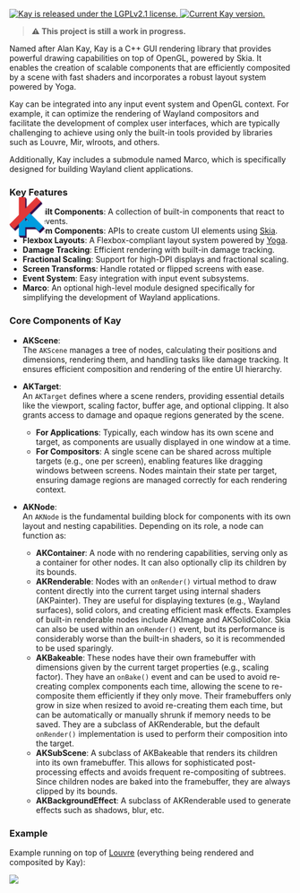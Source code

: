 <img style="position:absolute;height:72px;margin:0px;padding:0;top:400px" src="doxygen/img/Logo.png"/>
<p align="left">
  <a href="https://github.com/CuarzoSoftware/Kay/blob/main/LICENSE">
    <img src="https://img.shields.io/badge/license-LGPLv2.1-blue.svg" alt="Kay is released under the LGPLv2.1 license." />
  </a>
  <a href="https://github.com/CuarzoSoftware/Kay">
    <img src="https://img.shields.io/badge/version-0.1.0-brightgreen" alt="Current Kay version." />
  </a>
</p>

> **⚠️ This project is still a work in progress.**

Named after Alan Kay, Kay is a C++ GUI rendering library that provides powerful drawing capabilities on top of OpenGL, powered by Skia. It enables the creation of scalable components that are efficiently composited by a scene with fast shaders and incorporates a robust layout system powered by Yoga.

Kay can be integrated into any input event system and OpenGL context. For example, it can optimize the rendering of Wayland compositors and facilitate the development of complex user interfaces, which are typically challenging to achieve using only the built-in tools provided by libraries such as Louvre, Mir, wlroots, and others.

Additionally, Kay includes a submodule named Marco, which is specifically designed for building Wayland client applications.

### Key Features

- **Prebuilt Components**: A collection of built-in components that react to user events.
- **Custom Components**: APIs to create custom UI elements using [Skia](https://skia.org/).
- **Flexbox Layouts**: A Flexbox-compliant layout system powered by [Yoga](https://www.yogalayout.dev/).
- **Damage Tracking**: Efficient rendering with built-in damage tracking.
- **Fractional Scaling**: Support for high-DPI displays and fractional scaling.
- **Screen Transforms**: Handle rotated or flipped screens with ease.
- **Event System**: Easy integration with input event subsystems.
- **Marco**: An optional high-level module designed specifically for simplifying the development of Wayland applications.

### Core Components of Kay

- **AKScene**:  
  The `AKScene` manages a tree of nodes, calculating their positions and dimensions, rendering them, and handling tasks like damage tracking. It ensures efficient composition and rendering of the entire UI hierarchy.

- **AKTarget**:  
  An `AKTarget` defines where a scene renders, providing essential details like the viewport, scaling factor, buffer age, and optional clipping. It also grants access to damage and opaque regions generated by the scene.

  - **For Applications**: Typically, each window has its own scene and target, as components are usually displayed in one window at a time.
  - **For Compositors**: A single scene can be shared across multiple targets (e.g., one per screen), enabling features like dragging windows between screens. Nodes maintain their state per target, ensuring damage regions are managed correctly for each rendering context.

- **AKNode**:  
   An `AKNode` is the fundamental building block for components with its own layout and nesting capabilities. Depending on its role, a node can function as:
  - **AKContainer**: A node with no rendering capabilities, serving only as a container for other nodes. It can also optionally clip its children by its bounds.
  - **AKRenderable**: Nodes with an `onRender()` virtual method to draw content directly into the current target using internal shaders (AKPainter). They are useful for displaying textures (e.g., Wayland surfaces), solid colors, and creating efficient mask effects. Examples of built-in renderable nodes include AKImage and AKSolidColor. Skia can also be used within an `onRender()` event, but its performance is considerably worse than the built-in shaders, so it is recommended to be used sparingly.
  - **AKBakeable**: These nodes have their own framebuffer with dimensions given by the current target properties (e.g., scaling factor). They have an `onBake()` event and can be used to avoid re-creating complex components each time, allowing the scene to re-composite them efficiently if they only move. Their framebuffers only grow in size when resized to avoid re-creating them each time, but can be automatically or manually shrunk if memory needs to be saved. They are a subclass of AKRenderable, but the default `onRender()` implementation is used to perform their composition into the target.
  - **AKSubScene**: A subclass of AKBakeable that renders its children into its own framebuffer. This allows for sophisticated post-processing effects and avoids frequent re-compositing of subtrees. Since children nodes are baked into the framebuffer, they are always clipped by its bounds.
  - **AKBackgroundEffect**: A subclass of AKRenderable used to generate effects such as shadows, blur, etc.

### Example

Example running on top of [Louvre](https://github.com/CuarzoSoftware/Louvre) (everything being rendered and composited by Kay):

<img src="https://lh3.googleusercontent.com/pw/AP1GczPe_4h170fkQwQ6tPfxGGHoLv00X2eHpdg8Ggnq4Gyx4DOsi0Z6eQ7bpZNvVN778wuakYI-ArsJmzeVvZiJARsvgw5VTkl-9Bt9xZpQl5Sjyf59Kpc=w1800"/>
